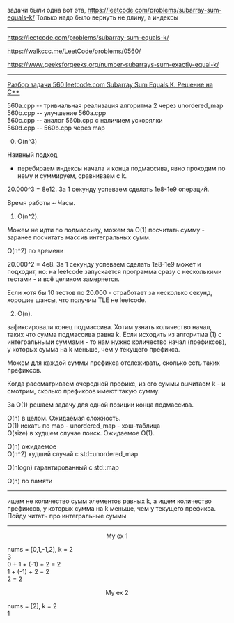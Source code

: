 задачи были одна вот эта,  https://leetcode.com/problems/subarray-sum-equals-k/ Только надо было вернуть не длину, а индексы
___________

https://leetcode.com/problems/subarray-sum-equals-k/

https://walkccc.me/LeetCode/problems/0560/  

https://www.geeksforgeeks.org/number-subarrays-sum-exactly-equal-k/
_____

[Разбор задачи 560 leetcode.com Subarray Sum Equals K. Решение на C++](https://www.youtube.com/watch?v=UWPKvrproqQ&ab_channel=3.5%D0%B7%D0%B0%D0%B4%D0%B0%D1%87%D0%B8%D0%B2%D0%BD%D0%B5%D0%B4%D0%B5%D0%BB%D1%8E)

560a.cpp -- тривиальная реализация алгоритма 2 через unordered_map  
560b.cpp -- улучшение 560a.cpp  
560с.cpp -- аналог 560b.cpp с наличием ускорялки  
560d.cpp -- 560b.cpp через map

0. O(n^3)

Наивный подход 

- перебираем индексы начала и конца подмассива, явно проходим по нему и суммируем, сравниваем с k.

20.000^3 = 8е12. 3а 1 секунду успеваем сделать 1е8-1е9 операций.

Время работы ~ Часы.

1. O(n^2). 

Можем не идти по подмассиву, можем за O(1) посчитать сумму - заранее посчитать массив интегральных сумм.

O(n^2) по времени

20.000^2 = 4е8. 3а 1 секунду успеваем сделать 1е8-1е9 может и подходит, но: 
на leetcode запускается программа сразу с несколькими тестами - и всё целиком замеряется.

Если хотя бы 10 тестов по 20.000 - отработает за несколько секунд, хорошие шансы, что получим ТLЕ не leetcode.

2. O(n). 

зафиксировали конец подмассива. Хотим узнать количество начал, таких что сумма подмассива равна k. 
Если исходить из алгоритма (1) с интегральными суммами - то нам 
нужно количество начал (префиксов), у которых сумма на k меньше, чем у текущего префикса.

Можем для каждой суммы префикса отслеживать, сколько есть таких префиксов.

Когда рассматриваем очередной префикс, из его суммы вычитаем k - и смотрим, сколько префиксов имеют такую сумму.

3а O(1) решаем задачу для одной позиции конца подмассива.

O(n) в целом. Ожидаемая сложность.  
O(1) искать по map - unordered_map - хэш-таблица   
O(size) в худшем случае поиск. Ожидаемое O(1).

O(n) ожидаемое   
O(n^2) худший случай с std::unordered_map

О(nlogn) гарантированный с std::map 

O(n) по памяти

____

 ищем не количество сумм элементов равных k, а ищем количество префиксов, у которых сумма на k меньше, чем у текущего префикса. Пойду читать про интегральные суммы 

____

<p align="center"> My ex 1 </p>

nums = [0,1,-1,2], k = 2  
3  
0 + 1 + (-1) + 2 = 2  
1 + (-1) + 2 = 2  
2 = 2


<p align="center"> My ex 2 </p>

nums = [2], k = 2  
1

